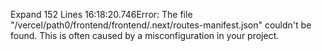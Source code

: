 Expand 152 Lines
16:18:20.746Error: The file "/vercel/path0/frontend/frontend/.next/routes-manifest.json" couldn't be found. This is often caused by a misconfiguration in your project.
